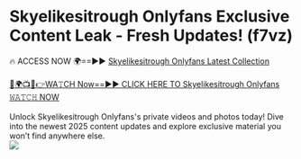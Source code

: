 # Skyelikesitrough Onlyfans Exclusive Content Leak - Fresh Updates! (f7vz)

🔥 ACCESS NOW 🌍==►► <a href="https://tinyurl.com/kvy9nzfs" rel="nofollow">Skyelikesitrough Onlyfans Latest Collection</a>
<br><br>
[🔴🌍📺📱👉WA𝚃CH Now==►► CLICK HERE TO Skyelikesitrough Onlyfans 𝚆𝙰𝚃𝙲𝙷 NOW](https://tinyurl.com/kvy9nzfs)
<br><br>
Unlock Skyelikesitrough Onlyfans's private videos and photos today! Dive into the newest 2025 content updates and explore exclusive material you won’t find anywhere else.
<br>
<a href="https://tinyurl.com/kvy9nzfs" rel="nofollow" data-target="animated-image.originalLink"><img src="https://camo.githubusercontent.com/8a4f000d20f83aca3bf7ec5f350d767afa0574a8a352519fd8cfa583a6f93a33/68747470733a2f2f692e696d6775722e636f6d2f644a486b345a712e676966" data-canonical-src="https://i.imgur.com/dJHk4Zq.gif" style="max-width: 100%; display: inline-block;" data-target="animated-image.originalImage"></a>
<br>
